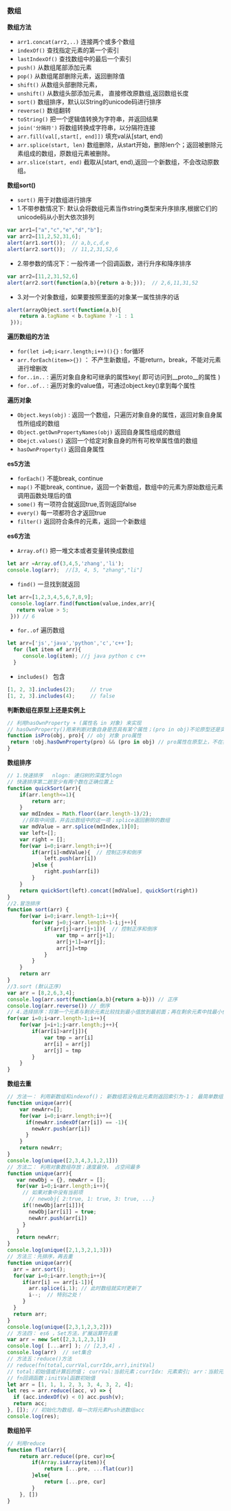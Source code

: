 ### 数组

**数组方法**
+ `arr1.concat(arr2,..)` 连接两个或多个数组
+ `indexOf()` 查找指定元素的第一个索引
+ `lastIndexOf()` 查找数组中的最后一个索引
+ `push()` 从数组尾部添加元素
+ `pop()`  从数组尾部删除元素，返回删除值
+ `shift()` 从数组头部删除元素，
+ `unshift()`  从数组头部添加元素， 直接修改原数组,返回数组长度
+ `sort()`  数组排序，默认以String的unicode码进行排序
+ `reverse()`  数组翻转
+ `toString()`  把一个逻辑值转换为字符串，并返回结果
+ `join('分隔符')` 将数组转换成字符串，以分隔符连接
+ `arr.fill(val[,start[, end]])` 填充val从[start, end)
+ `arr.splice(start, len)`  数组删除，从start开始，删除len个；返回被删除元素组成的数组，原数组元素被删除。
+ `arr.slice(start, end)` 截取从[start, end),返回一个新数组，不会改动原数组。

**数组sort()**
+ `sort()` 用于对数组进行排序
+ 1.不带参数情况下: 默认会将数组元素当作string类型来升序排序,根据它们的unicode码从小到大依次排列
```javascript
var arr1=["a","c","e","d","b"];
var arr2=[11,2,52,31,6];
alert(arr1.sort());  // a,b,c,d,e
alert(arr2.sort());  // 11,2,31,52,6
```
+ 2.带参数的情况下：一般传递一个回调函数，进行升序和降序排序
```javascript
var arr2=[11,2,31,52,6]
alert(arr2.sort(function(a,b){return a-b;}));  // 2,6,11,31,52
```
+ 3.对一个对象数组，如果要按照里面的对象某一属性排序的话
```javascript
alert(arrayObject.sort(function(a,b){
    return a.tagName < b.tagName ? -1 : 1
 }));    
```

**遍历数组的方法**
+ `for(let i=0;i<arr.length;i++)(){}` : for循环
+ `arr.forEach(item=>{})` ： 不产生新数组，不能return，break，不能对元素进行增删改
+ `for..in..` : 遍历对象自身和可继承的属性key( 即可访问到__proto__的属性 )
+ `for..of..` : 遍历对象的value值，可通过object.key()拿到每个属性

**遍历对象**
+ `Object.keys(obj)` : 返回一个数组，只遍历对象自身的属性，返回对象自身属性所组成的数组
+ `Object.getOwnPropertyNames(obj)` 返回自身属性组成的数组
+ `Obejct.values()`  返回一个给定对象自身的所有可枚举属性值的数组
+ `hasOwnProperty()` 返回自身属性

**es5方法**
+ `forEach()` 不能break, continue
+ `map()` 不能break, continue，返回一个新数组，数组中的元素为原始数组元素调用函数处理后的值
+ `some()` 有一项符合就返回true,否则返回false
+ `every()` 每一项都符合才返回true
+ `filter()` 返回符合条件的元素，返回一个新数组

**es6方法**
+ `Array.of()` 把一堆文本或者变量转换成数组
```javascript
let arr =Array.of(3,4,5,'zhang','li');
console.log(arr);  //[3, 4, 5, "zhang","li"]
```
+ `find()` 一旦找到就返回
```javascript
let arr=[1,2,3,4,5,6,7,8,9];
 console.log(arr.find(function(value,index,arr){
   return value > 5;
 })) // 6
```
+ `for..of` 遍历数组
```javascript
let arr=['js','java','python','c','c++'];
  for (let item of arr){
     console.log(item); //j java python c c++
  }
```
+ `includes() ` 包含
```javascript
[1, 2, 3].includes(2);     // true
[1, 2, 3].includes(4);     // false
```

**判断数组在原型上还是实例上**
```javascript
// 利用hasOwnProperty + (属性名 in 对象) 来实现
// hasOwnProperty()用来判断对象自身是否具有某个属性；(pro in obj)不论原型还是实例上，只要存在就返回true,否则返回false
function isPro(obj, pro){ // obj 对象 pro属性
 return !obj.hasOwnProperty(pro) && (pro in obj) // pro属性在原型上，不在实例上
}
```

**数组排序**
```javascript
// 1.快速排序   nlogn: 递归树的深度为logn
// 快速排序第二趟至少有两个数在正确位置上
function quickSort(arr){
    if(arr.length<=1){
        return arr;
    }
    var mdIndex = Math.floor((arr.length-1)/2);
     //获取中间值，并去出数组中的这一项；splice返回删除的数组
    var mdValue = arr.splice(mdIndex,1)[0]; 
    var left=[];
    var right = [];
    for(var i=0;i<arr.length;i++){
        if(arr[i]<mdValue){  // 控制正序和倒序
            left.push(arr[i])
        }else {
            right.push(arr[i])
        }
    }
    return quickSort(left).concat([mdValue], quickSort(right))
}
//2.冒泡排序
function sort(arr) {
    for(var i=0;i<arr.length-1;i++){
        for(var j=0;j<arr.length-1-i;j++){
            if(arr[j]<arr[j+1]){  // 控制正序和倒序
                var tmp = arr[j+1];
                arr[j+1]=arr[j];
                arr[j]=tmp
            }
        }
    }
    return arr
}
//3.sort (默认正序)
var arr = [8,2,6,3,4];
console.log(arr.sort(function(a,b){return a-b})) // 正序
console.log(arr.reverse()) // 倒序
// 4.选择排序：将第一个元素与剩余元素比较找到最小值放到最前面；再在剩余元素中找最小值，放在其次
for(var i=0;i<arr.length-1;i++){
    for(var j=i+1;j<arr.length;j++){
        if(arr[i]>arr[j]){
            var tmp = arr[i]
            arr[i] = arr[j]
            arr[j] = tmp 
        }
    }
}
```

**数组去重**
```javascript
// 方法一： 利用新数组和indexof()； 新数组若没有此元素则返回索引为-1； 最简单数组去重法
function unique(arr){
    var newArr=[];
    for(var i=0;i<arr.length;i++){
      if(newArr.indexOf(arr[i]) == -1){
        newArr.push(arr[i])
      }
    }
    return newArr;
}
console.log(unique([2,3,4,3,1,2,1]))
// 方法二： 利用对象数组存放；速度最快， 占空间最多
function unique(arr){
   var newObj = {}, newArr = [];
   for(var i=0;i<arr.length;i++){
     // 如果对象中没有当前项
       // newobj{ 2:true, 1: true, 3: true, ...}
     if(!newObj[arr[i]]){
       newObj[arr[i]] = true;
       newArr.push(arr[i])
     }
   } 
   return newArr;
}
console.log(unique([2,1,3,2,1,3]))
// 方法三：先排序，再去重
function unique(arr){
  arr = arr.sort();
  for(var i=0;i<arr.length;i++){
     if(arr[i] == arr[i-1]){
       arr.splice(i,1); // 此时数组就实时更新了
       i--;  // 特别之处！
     } 
  }
  return arr;
}
console.log(unique([2,3,1,2,3,2]))
// 方法四： es6 ，Set方法，扩展运算符去重
var arr = new Set([2,3,1,2,3,1])
console.log( [...arr] ); // [2,3,4] ， 
console.log(arr)  // set集合
// 方法五：reduce()方法
// reduce(fn(total,currVal,currIdx,arr),initVal) 
// total:初始值或计算后的值； currVal:当前元素；currIdx: 元素索引; arr：当前元素所属对象
// fn回调函数；initVal函数初始值
let arr = [1, 1, 1, 2, 3, 3, 4, 3, 2, 4];
let res = arr.reduce((acc, v) => { 
  if (acc.indexOf(v) < 0) acc.push(v);
  return acc;
}, []); // 初始化为数组，每一次将元素Push进数组acc
console.log(res);
```

**数组拍平**
```javascript
// 利用reduce
function flat(arr){
    return arr.reduce((pre, cur)=>{
        if(Array.isArray(item)){
            return [...pre, ...flat(cur)]
        }else{
            return [...pre, cur]
        }
    }, [])
}
```
